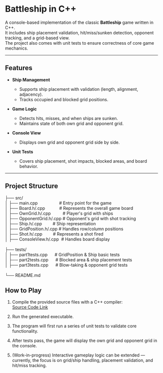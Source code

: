 # Battleship in C++

A console-based implementation of the classic **Battleship** game written in C++.  
It includes ship placement validation, hit/miss/sunken detection, opponent tracking, and a grid-based view.  
The project also comes with unit tests to ensure correctness of core game mechanics.

---

## Features
- **Ship Management**  
  - Supports ship placement with validation (length, alignment, adjacency).  
  - Tracks occupied and blocked grid positions.

- **Game Logic**  
  - Detects hits, misses, and when ships are sunken.  
  - Maintains state of both own grid and opponent grid.  

- **Console View**  
  - Displays own grid and opponent grid side by side.  

- **Unit Tests**  
  - Covers ship placement, shot impacts, blocked areas, and board behavior.

---

## Project Structure
├── src/<br>
│   ├── main.cpp&nbsp;&nbsp;&nbsp;&nbsp;&nbsp;&nbsp;&nbsp;&nbsp;&nbsp;&nbsp;&nbsp;&nbsp;&nbsp;&nbsp;&nbsp;&nbsp;&nbsp;&nbsp;# Entry point for the game<br>
│   ├── Board.h/.cpp&nbsp;&nbsp;&nbsp;&nbsp;&nbsp;&nbsp;&nbsp;&nbsp;&nbsp;&nbsp;&nbsp;&nbsp;# Represents the overall game board<br>
│   ├── OwnGrid.h/.cpp&nbsp;&nbsp;&nbsp;&nbsp;&nbsp;&nbsp;&nbsp;&nbsp;&nbsp;&nbsp;# Player's grid with ships<br>
│   ├── OpponentGrid.h/.cpp&nbsp;# Opponent's grid with shot tracking<br>
│   ├── Ship.h/.cpp&nbsp;&nbsp;&nbsp;&nbsp;&nbsp;&nbsp;&nbsp;&nbsp;&nbsp;# Ship representation<br>
│   ├── GridPosition.h/.cpp&nbsp;# Handles row/column positions<br>
│   ├── Shot.h/.cpp&nbsp;&nbsp;&nbsp;&nbsp;&nbsp;&nbsp;&nbsp;&nbsp;&nbsp;# Represents a shot fired<br>
│   ├── ConsoleView.h/.cpp&nbsp;&nbsp;# Handles board display<br>
<br>
├── tests/<br>
│   ├── part1tests.cpp&nbsp;&nbsp;&nbsp;&nbsp;&nbsp;&nbsp;# GridPosition & Ship basic tests<br>
│   ├── part2tests.cpp&nbsp;&nbsp;&nbsp;&nbsp;&nbsp;&nbsp;# Blocked area & ship placement tests<br>
│   ├── part3tests.cpp&nbsp;&nbsp;&nbsp;&nbsp;&nbsp;&nbsp;# Blow-taking & opponent grid tests<br>
<br>
└── README.md<br>


## How to Play

1. Compile the provided source files with a C++ compiler:  
   [Source Code Link](https://github.com/DheerajSwaroopSaligramaMahesh/Advanced_Programming_Techniques-Battleship/tree/main/Battleship/myCode)

2. Run the generated executable.

3. The program will first run a series of unit tests to validate core functionality.

4. After tests pass, the game will display the own grid and opponent grid in the console.

5. (Work-in-progress) Interactive gameplay logic can be extended — currently, the focus is on grid/ship handling, placement validation, and hit/miss tracking.

